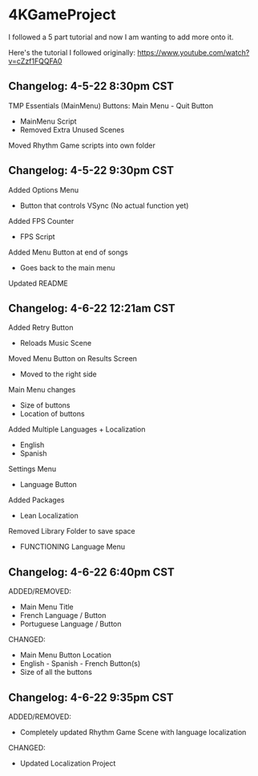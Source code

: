 # 4KGameProject

I followed a 5 part tutorial and now I am wanting to add more onto it.

Here's the tutorial I followed originally:
https://www.youtube.com/watch?v=cZzf1FQQFA0

## **Changelog: 4-5-22 8:30pm CST**

TMP Essentials (MainMenu)
Buttons: Main Menu - Quit Button

- MainMenu Script
- Removed Extra Unused Scenes

Moved Rhythm Game scripts into own folder


## **Changelog: 4-5-22 9:30pm CST**

Added Options Menu
- Button that controls VSync (No actual function yet)

Added FPS Counter
- FPS Script

Added Menu Button at end of songs
- Goes back to the main menu

Updated README


## **Changelog: 4-6-22 12:21am CST**

Added Retry Button
- Reloads Music Scene

Moved Menu Button on Results Screen
- Moved to the right side

Main Menu changes
- Size of buttons
- Location of buttons

Added Multiple Languages + Localization
- English
- Spanish

Settings Menu
- Language Button

Added Packages
- Lean Localization

Removed Library Folder to save space

+ FUNCTIONING Language Menu


## **Changelog: 4-6-22 6:40pm CST**

ADDED/REMOVED:
+ Main Menu Title
+ French Language / Button
+ Portuguese Language / Button

CHANGED:
+ Main Menu Button Location
+ English - Spanish - French Button(s)
+ Size of all the buttons

## **Changelog: 4-6-22 9:35pm CST**
ADDED/REMOVED:
+ Completely updated Rhythm Game Scene with language localization

CHANGED:
+ Updated Localization Project